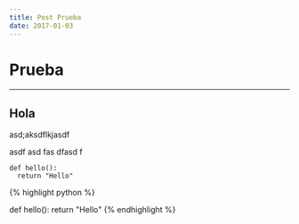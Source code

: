 ```yaml
---
title: Post Prueba
date: 2017-01-03
---
```


# Prueba
---

## Hola
asd;aksdflkjasdf

asdf
asd
fas
dfasd
f

```
def hello():
  return "Hello"
```

{% highlight python %}

def hello():
  return "Hello"
{% endhighlight %} 
